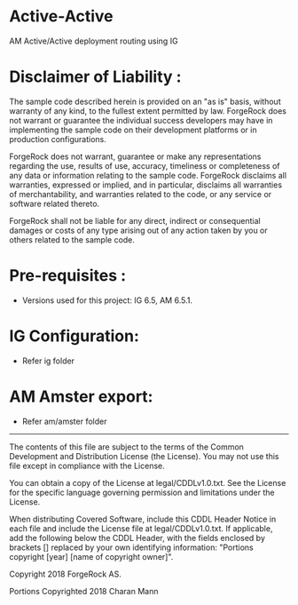 # Active-Active

AM Active/Active deployment routing using IG <br />

Disclaimer of Liability :
=========================
The sample code described herein is provided on an "as is" basis, without warranty of any kind, to the fullest extent permitted by law. 
ForgeRock does not warrant or guarantee the individual success developers may have in implementing the sample code on their development platforms 
or in production configurations.

ForgeRock does not warrant, guarantee or make any representations regarding the use, results of use, accuracy, timeliness or completeness of any data 
or information relating to the sample code. ForgeRock disclaims all warranties, expressed or implied, and in particular, disclaims all warranties of 
merchantability, and warranties related to the code, or any service or software related thereto.

ForgeRock shall not be liable for any direct, indirect or consequential damages or costs of any type arising out of any action taken by you or others 
related to the sample code.

Pre-requisites :
================
* Versions used for this project: IG 6.5, AM 6.5.1.

IG Configuration:
=====================
* Refer ig folder 

AM Amster export:
=====================
* Refer am/amster folder
      
   
        
* * *

The contents of this file are subject to the terms of the Common Development and
Distribution License (the License). You may not use this file except in compliance with the
License.

You can obtain a copy of the License at legal/CDDLv1.0.txt. See the License for the
specific language governing permission and limitations under the License.

When distributing Covered Software, include this CDDL Header Notice in each file and include
the License file at legal/CDDLv1.0.txt. If applicable, add the following below the CDDL
Header, with the fields enclosed by brackets [] replaced by your own identifying
information: "Portions copyright [year] [name of copyright owner]".

Copyright 2018 ForgeRock AS.

Portions Copyrighted 2018 Charan Mann
